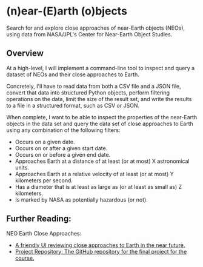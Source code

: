 # (n)ear-(E)arth (o)bjects 
Search for and explore close approaches of near-Earth objects (NEOs), 
using data from NASA/JPL's Center for Near-Earth Object Studies.

## Overview
At a high-level, I will implement a command-line tool to inspect and 
query a dataset of NEOs and their close approaches to Earth.

Concretely, I'll have to read data from both a CSV file and a JSON file, convert that 
data into structured Python objects, perform filtering operations on the data, limit the size 
of the result set, and write the results to a file in a structured format, such as CSV or JSON.

When complete, I want to be able to inspect the properties of the near-Earth objects in the 
data set and query the data set of close approaches to Earth using any combination of the 
following filters:

- Occurs on a given date.
- Occurs on or after a given start date.
- Occurs on or before a given end date.
- Approaches Earth at a distance of at least (or at most) X astronomical units.
- Approaches Earth at a relative velocity of at least (or at most) Y kilometers per second.
- Has a diameter that is at least as large as (or at least as small as) Z kilometers.
- Is marked by NASA as potentially hazardous (or not).

## Further Reading:
NEO Earth Close Approaches: 
- [A friendly UI reviewing close approaches to Earth in the near future.](https://cneos.jpl.nasa.gov/ca/)
- [Project Repository: The GitHub repository for the final project for the course.](https://github.com/udacity/cd0010-advanced-python-techniques-project-starter)